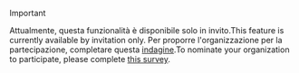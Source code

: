 > [!IMPORTANT]
> <span data-ttu-id="e3cf1-101">Attualmente, questa funzionalità è disponibile solo in invito.</span><span class="sxs-lookup"><span data-stu-id="e3cf1-101">This feature is currently available by invitation only.</span></span> <span data-ttu-id="e3cf1-102">Per proporre l'organizzazione per la partecipazione, completare questa [indagine](https://aka.ms/ax2012upgrade).</span><span class="sxs-lookup"><span data-stu-id="e3cf1-102">To nominate your organization to participate, please complete [this survey](https://aka.ms/ax2012upgrade).</span></span> 
